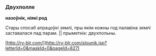 ### Двухполле
**назоўнік, ніякі род**

Стары спосаб апрацоўкі зямлі, пры якім кожны год палавіна зямлі заставалася пад парам. || прыметнік: двухпольны.

<a rel="author">[http://rv-blr.com/](http://rv-blr.com/slounik.jsp?letterId=0&maskId=0&pageId=827)</a>
